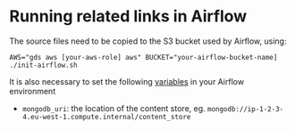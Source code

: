 # Running related links in Airflow

The source files need to be copied to the S3 bucket used by Airflow, using:

```
AWS="gds aws [your-aws-role] aws" BUCKET="your-airflow-bucket-name] ./init-airflow.sh
```

It is also necessary to set the following
[variables](https://airflow.apache.org/docs/apache-airflow/stable/howto/variable.html)
in your Airflow environment

- `mongodb_uri`: the location of the content store, eg. `mongodb://ip-1-2-3-4.eu-west-1.compute.internal/content_store`
